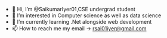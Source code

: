 - 👋 Hi, I’m @SaikumarIyer01,CSE undergrad student
- 👀 I’m interested in Computer science as well as data science
- 🌱 I’m currently learning .Net alongside web development
- 📫 How to reach me my email -> rsai01iyer@gmail.com

<!---
SaikumarIyer01/SaikumarIyer01 is a ✨ special ✨ repository because its `README.md` (this file) appears on your GitHub profile.
You can click the Preview link to take a look at your changes.
< 💞️ I’m looking to collaborate on web development 

--->
